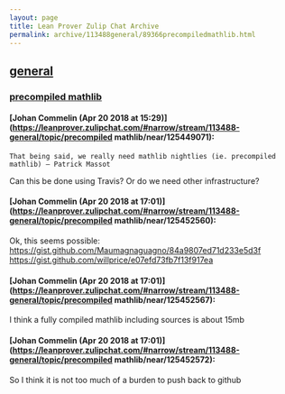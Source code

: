 ```yaml
---
layout: page
title: Lean Prover Zulip Chat Archive 
permalink: archive/113488general/89366precompiledmathlib.html
---
```


## [general](index.html)
### [precompiled mathlib](89366precompiledmathlib.html)

#### [Johan Commelin (Apr 20 2018 at 15:29)](https://leanprover.zulipchat.com/#narrow/stream/113488-general/topic/precompiled mathlib/near/125449071):
```quote
That being said, we really need mathlib nightlies (ie. precompiled mathlib) — Patrick Massot
```
Can this be done using Travis? Or do we need other infrastructure?

#### [Johan Commelin (Apr 20 2018 at 17:01)](https://leanprover.zulipchat.com/#narrow/stream/113488-general/topic/precompiled mathlib/near/125452560):
Ok, this seems possible:
https://gist.github.com/Maumagnaguagno/84a9807ed71d233e5d3f
https://gist.github.com/willprice/e07efd73fb7f13f917ea

#### [Johan Commelin (Apr 20 2018 at 17:01)](https://leanprover.zulipchat.com/#narrow/stream/113488-general/topic/precompiled mathlib/near/125452567):
I think a fully compiled mathlib including sources is about 15mb

#### [Johan Commelin (Apr 20 2018 at 17:01)](https://leanprover.zulipchat.com/#narrow/stream/113488-general/topic/precompiled mathlib/near/125452572):
So I think it is not too much of a burden to push back to github

